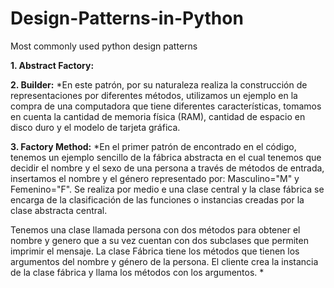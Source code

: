 # Design-Patterns-in-Python
Most commonly used python design patterns

**1. Abstract Factory:** 

**2. Builder:** *En este patrón, por su naturaleza realiza la construcción de representaciones por diferentes métodos, utilizamos un ejemplo en la compra de una computadora que tiene diferentes características, tomamos en cuenta la cantidad de memoria física (RAM), cantidad de espacio en disco duro y el modelo de tarjeta gráfica. 

**3. Factory Method:** *En el primer patrón de encontrado en el código, tenemos un ejemplo sencillo de la fábrica abstracta en el cual tenemos que decidir el nombre y el sexo de una persona a través de métodos de entrada, insertamos el nombre y el género representado por: Masculino="M" y Femenino="F". Se realiza por medio e una clase central y la clase fábrica se encarga de la clasificación de las funciones o instancias creadas por la clase abstracta central.

Tenemos una clase llamada persona con dos métodos para obtener el nombre y genero que a su vez cuentan con dos subclases que permiten imprimir el mensaje. La clase Fábrica tiene los métodos que tienen los argumentos del nombre y género de la persona. El cliente crea la instancia de la clase fábrica y llama los métodos con los argumentos.
*

